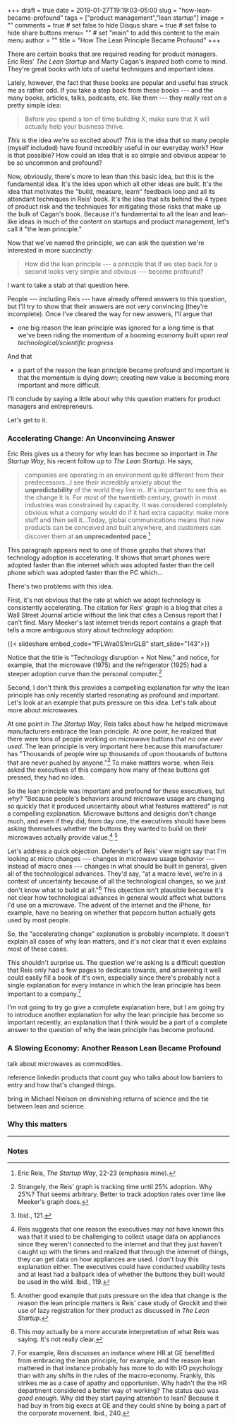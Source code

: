 +++
draft = true
date = 2019-01-27T19:19:03-05:00
slug = "how-lean-became-profound"
tags = ["product management","lean startup"]
image = ""
comments = true	# set false to hide Disqus
share = true	# set false to hide share buttons
menu= ""		# set "main" to add this content to the main menu
author = ""
title = "How The Lean Principle Became Profound"
+++

There are certain books that are required reading for product managers. Eric Reis' _The Lean Startup_ and Marty Cagan's _Inspired_ both come to mind. They're great books with lots of useful techniques and important ideas.

Lately, however, the fact that these books are popular and useful has struck me as rather odd. If you take a step back from these books --- and the many books, articles, talks, podcasts, etc. like them --- they really rest on a pretty simple idea: 

>Before you spend a ton of time building X, make sure that X will actually help your business thrive.

_This_ is the idea we're so excited about? _This_ is the idea that so many people (myself included) have found incredibly useful in our everyday work? How is that possible? How could an idea that is so simple and obvious appear to be so uncommon and profound?

Now, obviously, there's more to lean than this basic idea, but this is the fundamental idea. It's the idea upon which all other ideas are built. It's the idea that motivates the "build, measure, learn" feedback loop and all its attendant techniques in Reis' book. It's the idea that sits behind the 4 types of product risk and the techniques for mitigating those risks that make up the bulk of Cagan's book. Because it's fundamental to all the lean and lean-like ideas in much of the content on startups and product management, let's call it "the lean principle."

Now that we've named the principle, we can ask the question we're interested in more succinctly:

>How did the lean principle --- a principle that if we step back for a second looks very simple and obvious --- become profound?

I want to take a stab at that question here. 

People --- including Reis --- have already offered answers to this question, but I'll try to show that their answers are not very convincing (they're incomplete). Once I've cleared the way for new answers, I'll argue that 

* one big reason the lean principle was ignored for a long time is that we've been riding the momentum of a booming economy built upon _real technological/scientific progress_

And that

* a part of the reason the lean principle became profound and important is that the momentum is dying down; creating new value is becoming more important and more difficult.

I'll conclude by saying a little about why this question matters for product managers and entrepreneurs.

Let's get to it.

### Accelerating Change: An Unconvincing Answer

Eric Reis gives us a theory for why lean has become so important in _The Startup Way_, his recent follow up to _The Lean Startup_. He says,

>companies are operating in an environment quite different from their predecessors...I see their incredibly anxiety about the **unpredictability** of the world they live in...It's important to see this as the change it is. For most of the twentieth century, growth in most industries was constrained by capacity. It was considered completely obvious what a company would do if it had extra capacity: make more stuff and then sell it...Today, global communications means that new products can be conceived and built anywhere, and customers can discover them at **an unprecedented pace**.[^1]

This paragraph appears next to one of those graphs that shows that technology adoption is accelerating. It shows that smart phones were adopted faster than the internet which was adopted faster than the cell phone which was adopted faster than the PC which... 

There's two problems with this idea. 

First, it's not obvious that the rate at which we adopt technology is consistently accelerating. The citation for Reis' graph is a blog that cites a Wall Street Journal article without the link that cites a Census report that I can't find. Mary Meeker's last internet trends report contains a graph that tells a more ambiguous story about technology adoption:

{{< slideshare embed_code="fFLWra0S1mrGLB" start_slide="143">}}

Notice that the title is "Technology disruption = Not New," and notice, for example, that the microwave (1975) and the refrigerator (1925) had a steeper adoption curve than the personal computer.[^2]

Second, I don't think this provides a compelling explanation for why the lean principle has only recently started resonating as profound and important. Let's look at an example that puts pressure on this idea. Let's talk about more about microwaves.

At one point in _The Startup Way_, Reis talks about how he helped microwave manufacturers embrace the lean principle. At one point, he realized that there were tons of people working on microwave buttons that _no one ever used_. The lean principle is very important here because this manufacturer has "Thousands of people wire up thousands of upon thousands of buttons that are never pushed by anyone."[^3] To make matters worse, when Reis asked the executives of this company how many of these buttons get pressed, they had no idea.

So the lean principle was important and profound for these executives, but _why_? "Because people's behaviors around microwave usage are changing so quickly that it produced uncertainty about what features mattered" is not a compelling explanation. Microwave buttons and designs don't change much, and even if they did, from day one, the executives should have been asking themselves whether the buttons they wanted to build on their microwaves actually provide value.[^4] [^5]

Let's address a quick objection. Defender's of Reis' view might say that I'm looking at micro changes --- changes in microwave usage behavior --- instead of macro ones --- changes in what should be built in general, given all of the technological advances. They'd say, "at a macro level, we're in a context of uncertainty because of all the technological changes, so we just don't know what to build at all."[^6] This objection isn't plausible because it's not clear how technological advances in general would affect what buttons I'd use on a microwave. The advent of the internet and the iPhone, for example, have no bearing on whether that popcorn button actually gets used by most people.

So, the "accelerating change" explanation is probably incomplete. It doesn't explain all cases of why lean matters, and it's not clear that it even explains most of these cases. 

This shouldn't surprise us. The question we're asking is a difficult question that Reis only had a few pages to dedicate towards, and answering it well could easily fill a book of it's own, especially since there's probably not a single explanation for every instance in which the lean principle has been important to a company.[^7]

I'm not going to try go give a complete explanation here, but I am going try to introduce another explanation for why the lean principle has become so important recently, an explanation that I think would be a part of a complete answer to the question of why the lean principle has become profound.

### A Slowing Economy: Another Reason Lean Became Profound



talk about microwaves as commodities.

reference linkedin products that count guy who talks about low barriers to entry and how that's changed things.

bring in Michael Nielson on diminishing returns of science and the tie between lean and science.

### Why this matters



---

### Notes

[^1]: Eric Reis, _The Startup Way_, 22-23 (emphasis mine).

[^2]: Strangely, the Reis' graph is tracking time until 25% adoption. Why 25%? That seems arbitrary. Better to track adoption rates over time like Meeker's graph does.

[^3]: Ibid., 121.

[^4]: Reis suggests that one reason the executives may not have known this was that it used to be challenging to collect usage data on appliances since they weren't connected to the internet and that they just haven't caught up with the times and realized that through the internet of things, they can get data on how appliances are used. I don't buy this explanation either. The executives could have conducted usability tests and at least had a ballpark idea of whether the buttons they built would be used in the wild. Ibid., 119.

[^5]: Another good example that puts pressure on the idea that change is the reason the lean principle matters is Reis' case study of Grockit and their use of lazy registration for their product as discussed in _The Lean Startup_.

[^6]: This _may_ actually be a more accurate interpretation of what Reis was saying. It's not really clear.

[^7]: For example, Reis discusses an instance where HR at GE benefitted from embracing the lean principle, for example, and the reason lean mattered in that instance probably has more to do with I/O psychology than with any shifts in the rules of the macro-economy. Frankly, this strikes me as a case of apathy and opportunism. Why hadn't the the HR department considered a better way of working? The status quo was _good enough_. Why did they start paying attention to lean? Because it had buy in from big execs at GE and they could shine by being a part of the corporate movement. Ibid., 240.

[^8]: Ibid., 207.


